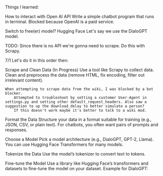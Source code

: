 Things I learned:

How to interact with Open AI API
Write a simple chatbot program that runs in terminal. 
Blocked because OpenAI is a paid service.

Switch to free(er) model? Hugging Face
Let's say we use the DialoGPT model. 

TODO:
Since there is no API we're gonna need to scrape. Do this with Scrapy.

7/1 
Let's do it in this order then:

Scrape and Clean Data (In Progress)
Use a tool like Scrapy to collect data. Clean and preprocess the data (remove HTML, fix encoding, filter out irrelevant content).

    When attempting to scrape data from the wiki, I was blocked by a bot blocker. 
        Attempted to troubleshoot by setting a customer User-Agent in settings.py and setting other default_request_headers. Also saw a suggestion to up the download_delay to better simulate a person?
        If this doesn't work maybe it's better to talk to a wiki mod. 



Format the Data
Structure your data in a format suitable for training (e.g., JSON, CSV, or plain text). For chatbots, you often want pairs of prompts and responses.

Choose a Model
Pick a model architecture (e.g., DialoGPT, GPT-2, Llama). You can use Hugging Face Transformers for many models.

Tokenize the Data
Use the model’s tokenizer to convert text to tokens.

Fine-tune the Model
Use a library like Hugging Face’s transformers and datasets to fine-tune the model on your dataset. Example for DialoGPT: